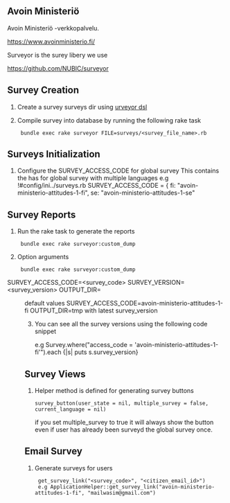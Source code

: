 ## Avoin Ministeriö

Avoin Ministeriö -verkkopalvelu.

<https://www.avoinministerio.fi/>

Surveyor is the surey libery we use

<https://github.com/NUBIC/surveyor>

## Survey Creation

1. Create a survey surveys dir using [urveyor dsl](https://github.com/NUBIC/surveyor/blob/master/lib/generators/surveyor/templates/surveys/kitchen_sink_survey.rb)

2. Compile survey into database by running the following rake task

        bundle exec rake surveyor FILE=surveys/<survey_file_name>.rb


## Surveys Initialization

1. Configure the SURVEY_ACCESS_CODE for global survey
  This contains the has for global survey with multiple languages
  e.g
  !#config/ini../surveys.rb
  SURVEY_ACCESS_CODE = {
    fi: "avoin-ministerio-attitudes-1-fi",
    se: "avoin-ministerio-attitudes-1-se"

## Survey Reports

1. Run the rake task to generate the reports

        bundle exec rake surveyor:custom_dump

2. Option arguments
        
        bundle exec rake surveyor:custom_dump
SURVEY_ACCESS_CODE=<survey_code> SURVEY_VERSION=<survey_version> OUTPUT_DIR=<dir> 
         default values
SURVEY_ACCESS_CODE=avoin-ministerio-attitudes-1-fi OUTPUT_DIR=tmp with
latest survey_version

3. You can see all the survey versions using the following code
snippet

    e.g Survey.where("access_code =
'avoin-ministerio-attitudes-1-fi'").each {|s| puts s.survey_version}

## Survey Views

1. Helper method is defined for generating survey buttons
  
       survey_button(user_state = nil, multiple_survey = false, current_language = nil)
      if you set multiple_survey to true it will always show the button
even if user has already been surveyd the global survey once.

## Email Survey

1. Generate surveys for users 
       
        get_survey_link("<survey_code>", "<citizen_email_id>")
        e.g ApplicationHelper::get_survey_link("avoin-ministerio-attitudes-1-fi", "mailwasim@gmail.com")

